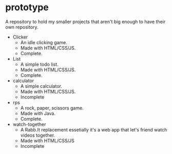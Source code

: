 # prototype
A repository to hold my smaller projects that aren't big enough to have their own repository.

* Clicker
  * An idle clicking game. 
  * Made with HTML/CSS/JS.
  * Complete.
* List
  * A simple todo list. 
  * Made with HTML/CSS/JS. 
  * Complete.
* calculator
  * A simple calculator.
  * Made with HTML/CSS/JS.
  * Incomplete
* rps
  * A rock, paper, scissors game. 
  * Made with Java.
  * Complete.
* watch-together
  * A Rabb.It replacement essetially it's a web app that let's friend watch videos together.
  * Made with HTML/CSS/JS
  * Incomplete
